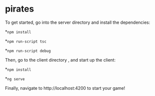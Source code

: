 # pirates

To get started, go into the server directory and install the dependencies:

*`npm install`

*`npm run-script tsc`

*`npm run-script debug`


Then, go to the client directory , and start up the client:

*`npm install`

*`ng serve`


Finally, navigate to http://localhost:4200 to start your game!
